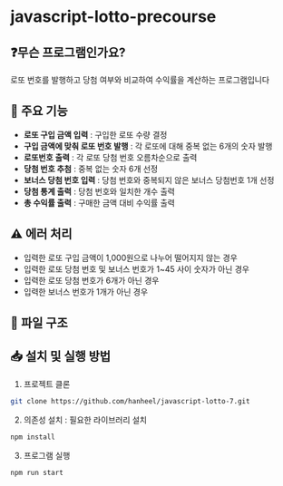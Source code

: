 # javascript-lotto-precourse

## ❓무슨 프로그램인가요?

로또 번호를 발행하고 당첨 여부와 비교하여 수익률을 계산하는 프로그램입니다

## 🚀 주요 기능

- **로또 구입 금액 입력** : 구입한 로또 수량 결정
- **구입 금액에 맞춰 로또 번호 발행** : 각 로또에 대해 중복 없는 6개의 숫자 발행
- **로또번호 출력** : 각 로또 당첨 번호 오름차순으로 출력
- **당첨 번호 추첨** : 중복 없는 숫자 6개 선정
- **보너스 당첨 번호 입력** : 당첨 번호와 중복되지 않은 보너스 당첨번호 1개 선정
- **당첨 통계 출력** : 당첨 번호와 일치한 개수 출력
- **총 수익률  출력** : 구매한 금액 대비 수익률 출력 

## ⚠️ 에러 처리
- 입력한 로또 구입 금액이 1,000원으로 나누어 떨어지지 않는 경우
- 입력한 로또 당첨 번호 및 보너스 번호가 1~45 사이 숫자가 아닌 경우
- 입력한 로또 당첨 번호가 6개가 아닌 경우
- 입력한 보너스 번호가 1개가 아닌 경우

## 📁 파일 구조

## 📥 설치 및 실행 방법

1. 프로젝트 클론

```bash
git clone https://github.com/hanheel/javascript-lotto-7.git
```

2. 의존성 설치 : 필요한 라이브러리 설치

```bash
npm install
```

3. 프로그램 실행

```bash
npm run start
```

